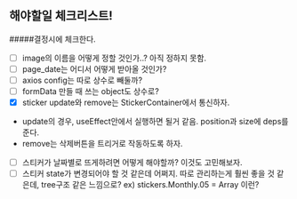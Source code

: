 ## 해야할일 체크리스트!

#####결정시에 체크한다.

- [ ] image의 이름을 어떻게 정할 것인가..? 아직 정하지 못함.
- [ ] page_date는 어디서 어떻게 받아올 것인가?
- [ ] axios config는 따로 상수로 빼둘까?
- [ ] formData 만들 때 쓰는 object도 상수로?
- [x] sticker update와 remove는 StickerContainer에서 통신하자.
- update의 경우, useEffect안에서 실행하면 될거 같음. position과 size에 deps를 준다.
- remove는 삭제버튼을 트리거로 작동하도록 하자.
- [ ] 스티커가 날짜별로 뜨게하려면 어떻게 해야할까? 이것도 고민해보자.
- [ ] 스티커 state가 변경되어야 할 것 같은데 어쩌지. 따로 관리하는게 훨씬 좋을 것 같은데, tree구조 같은 느낌으로?
      ex) stickers.Monthly.05 = Array 이런?
